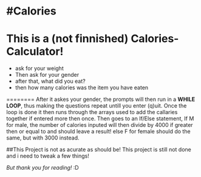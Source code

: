 #Calories
========
This is a (not finnished) Calories-Calculator!
========
- ask for your weight
- Then ask for your gender
- after that, what did you eat?
- then how many calories was the item you have eaten

========
After it askes your gender, the prompts will then run in a **WHILE LOOP**, thus making the questions repeat untill you enter (q)uit.
Once the loop is done it then runs through the arrays used to add the callaries together if entered more then once. 
Then goes to an If/Else statement, If M for male, the number of calories inputed will then divide by 4000 if greater then or equal to and should leave a result! else F for female should do the same, but with 3000 instead.

##This Project is not as acurate as should be!
This project is still not done and i need to tweak a few things!

_But thank you for reading!_ :D
